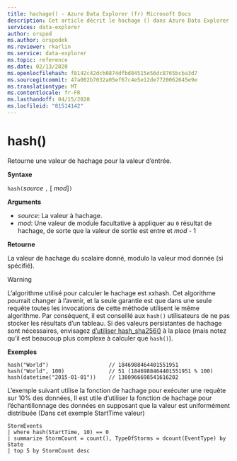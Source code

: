 ```yaml
---
title: hachage() - Azure Data Explorer (fr) Microsoft Docs
description: Cet article décrit le hachage () dans Azure Data Explorer.
services: data-explorer
author: orspod
ms.author: orspodek
ms.reviewer: rkarlin
ms.service: data-explorer
ms.topic: reference
ms.date: 02/13/2020
ms.openlocfilehash: f8142c42dcb0874dfbd84515e56dc8765bcba3d7
ms.sourcegitcommit: 47a002b7032a05ef67c4e5e12de7720062645e9e
ms.translationtype: MT
ms.contentlocale: fr-FR
ms.lasthandoff: 04/15/2020
ms.locfileid: "81514142"
---
```

# <a name="hash"></a>hash()

Retourne une valeur de hachage pour la valeur d’entrée.

**Syntaxe**

`hash(`*source* `,` [ *mod*]`)`

**Arguments**

* *source*: La valeur à hachage.
* *mod*: Une valeur de module facultative à appliquer au `0` résultat de hachage, de sorte que la valeur de sortie est entre et *mod* - 1

**Retourne**

La valeur de hachage du scalaire donné, modulo la valeur mod donnée (si spécifié).

> [!WARNING]
> L’algorithme utilisé pour calculer le hachage est xxhash.
> Cet algorithme pourrait changer à l’avenir, et la seule garantie est que dans une seule requête toutes les invocations de cette méthode utilisent le même algorithme.
> Par conséquent, il est conseillé aux `hash()` utilisateurs de ne pas stocker les résultats d’un tableau. Si des valeurs persistantes de hachage sont nécessaires, envisagez [d’utiliser hash_sha256()](./sha256hashfunction.md) à la place (mais notez qu’il est beaucoup plus complexe à calculer que `hash()`).

**Exemples**

```kusto
hash("World")                   // 1846988464401551951
hash("World", 100)              // 51 (1846988464401551951 % 100)
hash(datetime("2015-01-01"))    // 1380966698541616202
```

L’exemple suivant utilise la fonction de hachage pour exécuter une requête sur 10% des données, Il est utile d’utiliser la fonction de hachage pour l’échantillonnage des données en supposant que la valeur est uniformément distribuée (Dans cet exemple StartTime valeur)

```kusto
StormEvents 
| where hash(StartTime, 10) == 0
| summarize StormCount = count(), TypeOfStorms = dcount(EventType) by State 
| top 5 by StormCount desc
```
